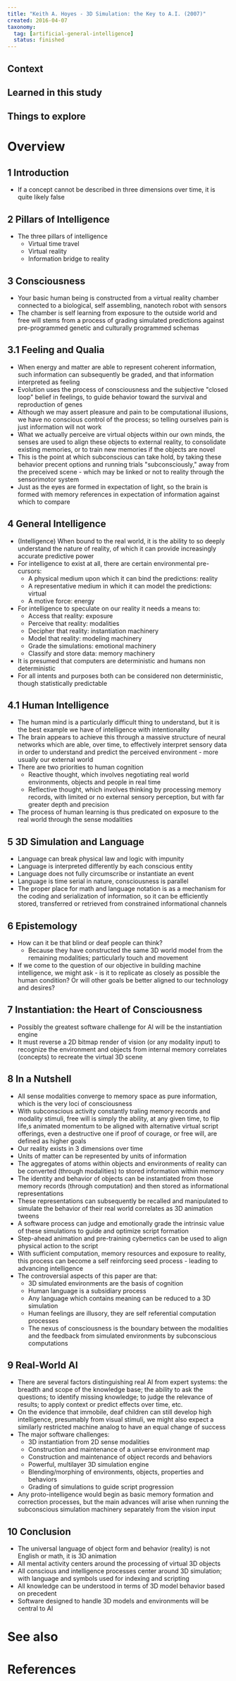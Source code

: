 ```yaml
---
title: "Keith A. Hoyes - 3D Simulation: the Key to A.I. (2007)"
created: 2016-04-07
taxonomy:
  tag: [artificial-general-intelligence]
  status: finished
---
```


## Context

## Learned in this study

## Things to explore

# Overview

## 1 Introduction
* If a concept cannot be described in three dimensions over time, it is quite likely false

## 2 Pillars of Intelligence
* The three pillars of intelligence
	* Virtual time travel
	* Virtual reality
	* Information bridge to reality

## 3 Consciousness
* Your basic human being is constructed from a virtual reality chamber connected to a biological, self assembling, nanotech robot with sensors
* The chamber is self learning from exposure to the outside world and free will stems from a process of grading simulated predictions against pre-programmed genetic and culturally programmed schemas

## 3.1 Feeling and Qualia
* When energy and matter are able to represent coherent information, such information can subsequently be graded, and that information interpreted as feeling
* Evolution uses the process of consciousness and the subjective "closed loop" belief in feelings, to guide behavior toward the survival and reproduction of genes
* Although we may assert pleasure and pain to be computational illusions, we have no conscious control of the process; so telling ourselves pain is just information will not work
* What we actually perceive are virtual objects within our own minds, the senses are used to align these objects to external reality, to consolidate existing memories, or to train new memories if the objects are novel
* This is the point at which subconscious can take hold, by taking these behavior precent options and running trials "subconsciously," away from the preceived scene - which may be linked or not to reality through the sensorimotor system
* Just as the eyes are formed in expectation of light, so the brain is formed with memory references in expectation of information against which to compare

## 4 General Intelligence
* (Intelligence) When bound to the real world, it is the ability to so deeply understand the nature of reality, of which it can provide increasingly accurate predictive power
* For intelligence to exist at all, there are certain environmental pre-cursors:
	* A physical medium upon which it can bind the predictions: reality
	* A representative medium in which it can model the predictions: virtual
	* A motive force: energy
* For intelligence to speculate on our reality it needs a means to:
	* Access that reality: exposure
	* Perceive that reality: modalities
	* Decipher that reality: instantiation machinery
	* Model that reality: modeling machinery
	* Grade the simulations: emotional machinery
	* Classify and store data: memory machinery
* It is presumed that computers are deterministic and humans non deterministic
* For all intents and purposes both can be considered non deterministic, though statistically predictable

## 4.1 Human Intelligence
* The human mind is a particularly difficult thing to understand, but it is the best example we have of intelligence with intentionality
* The brain appears to achieve this through a massive structure of neural networks which are able, over time, to effectively interpret sensory data in order to understand and predict the perceived environment - more usually our external world
* There are two priorities to human cognition
	* Reactive thought, which involves negotiating real world environments, objects and people in real time
	* Reflective thought, which involves thinking by processing memory records, with limited or no external sensory perception, but with far greater depth and precision
* The process of human learning is thus predicated on exposure to the real world through the sense modalities

## 5 3D Simulation and Language
* Language can break physical law and logic with impunity
* Language is interpreted differently by each conscious entity
* Language does not fully circumscribe or instantiate an event
* Language is time serial in nature, consciousness is parallel
* The proper place for math and language notation is as a mechanism for the coding and serialization of information, so it can be efficiently stored, transferred or retrieved from constrained informational channels

## 6 Epistemology
* How can it be that blind or deaf people can think?
	* Because they have constructed the same 3D world model from the remaining modalities; particularly touch and movement
* If we come to the question of our objective in building machine intelligence, we might ask - is it to replicate as closely as possible the human condition? Or will other goals be better aligned to our technology and desires?

## 7 Instantiation: the Heart of Consciousness
* Possibly the greatest software challenge for AI will be the instantiation engine
* It must reverse a 2D bitmap render of vision (or any modality input) to recognize the environment and objects from internal memory correlates (concepts) to recreate the virtual 3D scene

## 8 In a Nutshell
* All sense modalities converge to memory space as pure information, which is the very loci of consciousness
* With subconscious activity constantly traling memory records and modality stimuli, free will is simply the ability, at any given time, to flip life,s animated momentum to be aligned with alternative virtual script offerings, even a destructive one if proof of courage, or free will, are defined as higher goals
* Our reality exists in 3 dimensions over time
* Units of matter can be represented by units of information
* The aggregates of atoms within objects and environments of reality can be converted (through modalities) to stored information within memory
* The identity and behavior of objects can be instantiated from those memory records (through computation) and then stored as informational representations
* These representations can subsequently be recalled and manipulated to simulate the behavior of their real world correlates as 3D animation tweens
* A software process can judge and emotionally grade the intrinsic value of these simulations to guide and optimize script formation
* Step-ahead animation and pre-training cybernetics can be used to align physical action to the script
* With sufficient computation, memory resources and exposure to reality, this process can become a self reinforcing seed process - leading to advancing intelligence
* The controversial aspects of this paper are that:
	* 3D simulated environments are the basis of cognition
	* Human language is a subsidiary process
	* Any language which contains meaning can be reduced to a 3D simulation
	* Human feelings are illusory, they are self referential computation processes
	* The nexus of consciousness is the boundary between the modalities and the feedback from simulated environments by subconscious computations

## 9 Real-World AI
* There are several factors distinguishing real AI from expert systems: the breadth and scope of the knowledge base; the ability to ask the questions; to identify missing knowledge; to judge the relevance of results; to apply context or predict effects over time, etc.
* On the evidence that immobile, deaf children can still develop high intelligence, presumably from visual stimuli, we might also expect a similarly restricted machine analog to have an equal change of success
* The major software challenges:
	* 3D instantiation from 2D sense modalities
	* Construction and maintenance of a universe environment map
	* Construction and maintenance of object records and behaviors
	* Powerful, multilayer 3D simulation engine
	* Blending/morphing of environments, objects, properties and behaviors
	* Grading of simulations to guide script progression
* Any proto-intelligence would begin as basic memory formation and correction processes, but the main advances will arise when running the subconscious simulation machinery separately from the vision input

## 10 Conclusion
* The universal language of object form and behavior (reality) is not English or math, it is 3D animation
* All mental activity centers around the processing of virtual 3D objects
* All conscious and intelligence processes center around 3D simulation; with language and symbols used for indexing and scripting
* All knowledge can be understood in terms of 3D model behavior based on precedent
* Software designed to handle 3D models and environments will be central to AI

# See also

# References
